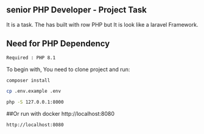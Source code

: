 ## senior PHP Developer - Project Task

It is a task. The has built with row PHP but It is look like a laravel Framework.

## Need for PHP Dependency
```sh
Required : PHP 8.1
```
To begin with, You need to clone project and run:

```sh
composer install
```

```sh
cp .env.example .env
```

```sh
php -S 127.0.0.1:8000
```
##Or run with docker http://localhost:8080
```sh
http://localhost:8080
```





